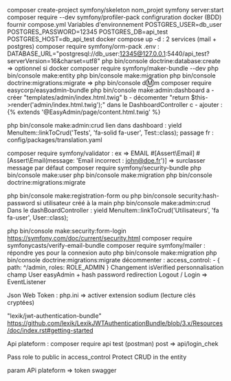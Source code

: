 composer create-project symfony/skeleton nom_projet
symfony server:start
composer require --dev symfony/profiler-pack
configruration docker (BDD)
fournir compose.yml
Variables d'environnement
POSTGRES_USER=db_user
POSTGRES_PASSWORD=12345
POSTGRES_DB=api_test
POSTGRES_HOST=db_api_test
docker compose up -d : 2 services (mail + postgres)
composer require symfony/orm-pack
.env : DATABASE_URL="postgresql://db_user:12345@127.0.0.1:5440/api_test?serverVersion=16&charset=utf8"
php bin/console doctrine:database:create => optionnel si docker
composer require symfony/maker-bundle --dev
php bin/console make:entity
php bin/console make:migration
php bin/console doctrine:migrations:migrate => php bin/console d:m:m
composer require easycorp/easyadmin-bundle
php bin/console make:admin:dashboard
a - créer "templates/admin/index.html.twig"
b - décomenter "return $this->render('admin/index.html.twig');" dans le DashboardController
c - ajouter : {% extends '@EasyAdmin/page/content.html.twig' %}

php bin/console make:admin:crud
lien dans dashboard : yield MenuItem::linkToCrud('Tests', 'fa-solid fa-user', Test::class);
passage fr : config/packages/translation.yaml

composer require symfony/validator : ex => EMAIL #[Assert\Email] #[Assert\Email(message: 'Email incorrect : john@doe.fr')] => surclasser message par défaut
composer require symfony/security-bundle
php bin/console make:user
php bin/console make:migration
php bin/console doctrine:migrations:migrate

php bin/console make:registration-form
ou php bin/console security:hash-password si utilisateur créé à la main
php bin/console make:admin:crud
Dans le dashBoardController : yield MenuItem::linkToCrud('Utilisateurs', 'fa fa-user', User::class);

php bin/console make:security:form-login
https://symfony.com/doc/current/security.html
composer require symfonycasts/verify-email-bundle
composer require symfony/mailer : répondre yes pour la connexion auto
php bin/console make:migration
php bin/console doctrine:migrations:migrate
décommenter : access_control: - { path: ^/admin, roles: ROLE_ADMIN }
Changement isVerified
personnalisation champ User easyAdmin + hash password
redirection Logout / Login => EventListener

Json Web Token :
php.ini => activer extension sodium (lecture clés cryptées)

"lexik/jwt-authentication-bundle"
https://github.com/lexik/LexikJWTAuthenticationBundle/blob/3.x/Resources/doc/index.rst#getting-started

Api plateform : composer require api
test (postman) post => api/login_chek

Pass role to public in access_control
Protect CRUD in the entity

param APi plateform => token swagger
